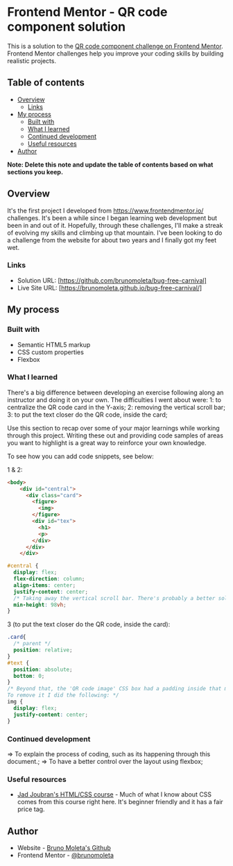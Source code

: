 # Frontend Mentor - QR code component solution

This is a solution to the [QR code component challenge on Frontend Mentor](https://www.frontendmentor.io/challenges/qr-code-component-iux_sIO_H). Frontend Mentor challenges help you improve your coding skills by building realistic projects. 

## Table of contents

- [Overview](#overview)
  - [Links](#links)
- [My process](#my-process)
  - [Built with](#built-with)
  - [What I learned](#what-i-learned)
  - [Continued development](#continued-development)
  - [Useful resources](#useful-resources)
- [Author](#author)

**Note: Delete this note and update the table of contents based on what sections you keep.**

## Overview
 It's the first project I developed from https://www.frontendmentor.io/ challenges. 
It's been a while since I began learning web development but been in and out of it.
Hopefully, through these challenges, I'll make a streak of evolving my skills and climbing up that mountain.
I've been looking to do a challenge from the website for 
about two years and I finally got my feet wet.

### Links

- Solution URL: [https://github.com/brunomoleta/bug-free-carnival]
- Live Site URL: [https://brunomoleta.github.io/bug-free-carnival/]

## My process

### Built with

- Semantic HTML5 markup
- CSS custom properties
- Flexbox

### What I learned

There's a big difference between developing an exercise following along an instructor and doing it on your own.
The difficulties I went about were:
          1: to centralize the QR code card in the Y-axis;
          2: removing the vertical scroll bar;
          3: to put the text closer do the QR code, inside the card;


Use this section to recap over some of your major learnings while working through this project. Writing these out and providing code samples of areas you want to highlight is a great way to reinforce your own knowledge.

To see how you can add code snippets, see below:

1 & 2:
```html
<body>
    <div id="central">
      <div class="card">
        <figure>
          <img>
        </figure>
        <div id="tex">
          <h1>
          <p>
        </div>
      </div>
    </div>
```
```css
#central {
  display: flex;
  flex-direction: column;
  align-items: center;
  justify-content: center;
  /* Taking away the vertical scroll bar. There's probably a better solution to that. */
  min-height: 98vh;
}
```

3 (to put the text closer do the QR code, inside the card):
```css
.card{
  /* parent */
  position: relative;
}
#text {
  position: absolute;
  bottom: 0;
}
/* Beyond that, the 'QR code image' CSS box had a padding inside that made it farther from the text.
To remove it I did the following: */
img {
  display: flex;
  justify-content: center;
}
```

### Continued development

=> To explain the process of coding, such as its happening through this document.;
=> To have a better control over the layout using flexbox;


### Useful resources

- [Jad Joubran's HTML/CSS course](https://learnhtmlcss.online/app.html?id=3021) - Much of what I know about CSS comes from this course right here. It's beginner friendly and it has a fair price tag.


## Author

- Website - [Bruno Moleta's Github](https://github.com/brunomoleta)
- Frontend Mentor - [@brunomoleta](https://www.frontendmentor.io/profile/brunomoleta)